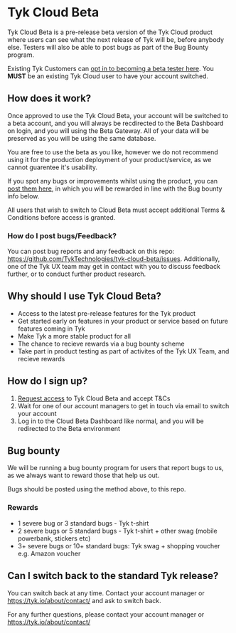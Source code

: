 # Tyk Cloud Beta

Tyk Cloud Beta is a pre-release beta version of the Tyk Cloud product where users can see what the next release of Tyk will be, before anybody else. Testers will also be able to post bugs as part of the Bug Bounty program. 

Existing Tyk Customers can [opt in to becoming a beta tester here](https://tyktech.typeform.com/to/uvtvPS). You **MUST** be an existing Tyk Cloud user to have your account switched.

## How does it work?
Once approved to use the Tyk Cloud Beta, your account will be switched to a beta account, and you will always be recdirected to the Beta Dashboard on login, and you will using the Beta Gateway. All of your data will be preserved as you will be using the same database.

You are free to use the beta as you like, however we do not recommend using it for the production deployment of your product/service, as we cannot guarentee it's usability.

If you spot any bugs or improvements whilst using the product, you can [post them here](https://github.com/TykTechnologies/tyk-cloud-beta/issues), in which you will be rewarded in line with the Bug bounty info below.

All users that wish to switch to Cloud Beta must accept additional Terms & Conditions before access is granted.

### How do I post bugs/Feedback?
You can post bug reports and any feedback on this repo: https://github.com/TykTechnologies/tyk-cloud-beta/issues.
Additionally, one of the Tyk UX team may get in contact with you to discuss feedback further, or to conduct further product research.

## Why should I use Tyk Cloud Beta?
* Access to the latest pre-release features for the Tyk product
* Get started early on features in your product or service based on future features coming in Tyk
* Make Tyk a more stable product for all
* The chance to recieve rewards via a bug bounty scheme
* Take part in product testing as part of activites of the Tyk UX Team, and recieve rewards

## How do I sign up?
1. [Request access](https://tyktech.typeform.com/to/uvtvPS) to Tyk Cloud Beta and accept T&Cs
2. Wait for one of our account managers to get in touch via email to switch your account
3. Log in to the Cloud Beta Dashboard like normal, and you will be redirected to the Beta environment

## Bug bounty
We will be running a bug bounty program for users that report bugs to us, as we always want to reward those that help us out.

Bugs should be posted using the method above, to this repo.

### Rewards
* 1 severe bug or 3 standard bugs - Tyk t-shirt
* 2 severe bugs or 5 standard bugs - Tyk t-shirt + other swag (mobile powerbank, stickers etc)
* 3+ severe bugs or 10+ standard bugs: Tyk swag + shopping voucher e.g. Amazon voucher

## Can I switch back to the standard Tyk release?
You can switch back at any time. Contact your account manager or https://tyk.io/about/contact/ and ask to switch back.
 
For any further questions, please contact your account manager or https://tyk.io/about/contact/
